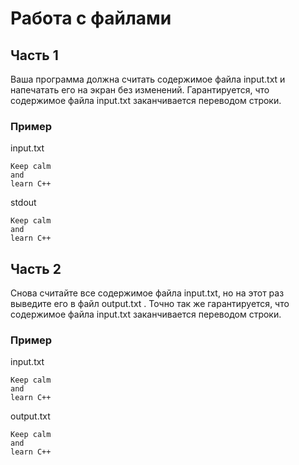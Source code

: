 # Работа с файлами

## Часть 1

Ваша программа должна считать содержимое файла input.txt и напечатать его на экран без изменений. Гарантируется, что содержимое файла input.txt заканчивается переводом строки.

### Пример

input.txt

```
Keep calm
and
learn C++
```

stdout

```
Keep calm
and
learn C++
```

## Часть 2

Снова считайте все содержимое файла input.txt, но на этот раз выведите его в файл output.txt . Точно так же гарантируется, что содержимое файла input.txt заканчивается переводом строки. 

### Пример

input.txt

```
Keep calm
and
learn C++
```

output.txt

```
Keep calm
and
learn C++
```

